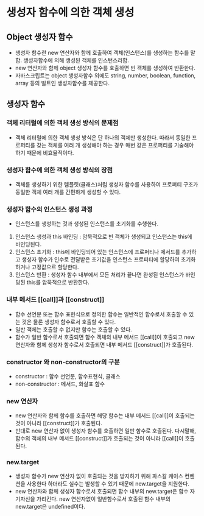 # 생성자 함수에 의한 객체 생성
## Object 생성자 함수
- 생성자 함수란 new 연산자와 함께 호출하여 객체(인스턴스)를 생성하는 함수를 말함. 생성자함수에 의해 생성된 객체를 인스턴스라함. 
- new 연산자와 함께 object 생성자 함수를 호출하면 빈 객체를 생성하여 반환한다. 
- 자바스크립트는 object 생성자함수 외에도 string, number, boolean, function, array 등의 빌트인 생성자함수를 제공한다. 

## 생성자 함수
### 객체 리터럴에 의한 객체 생성 방식의 문제점
- 객체 리터럴에 의한 객체 생성 방식은 단 하나의 객체만 생성한다. 따라서 동일한 프로퍼티를 갖는 객체를 여러 개 생성해야 하는 경우 매번 같은 프로퍼티를 기술해야하기 때문에 비효율적이다. 
### 생성자 함수에 의한 객체 생성 방식의 장점
- 객체를 생성하기 위한 템플릿(클래스)처럼 생성자 함수를 사용하여 프로퍼티 구조가 동일한 객체 여러 개를 간편하게 생성할 수 있다.

### 생성자 함수의 인스턴스 생성 과정
- 인스턴스를 생성하는 것과 생성된 인스턴스를 초기화를 수행한다. 
1. 인스턴스 생성과 this 바인딩 : 암묵적으로 빈 객체가 생성되고 인스턴스는 this에 바인딩된다. 
2. 인스턴스 초기화 : this에 바인딩되어 있는 인스턴스에 프로퍼티나 메서드를 추가하고 생성자 함수가 인수로 전달받은 초기값을 인스턴스 프로퍼티에 할당하여 초기화하거나 고정값으르 할당한다. 
3. 인스턴스 반환 : 생성자 함수 내부에서 모든 처리가 끝나면 완성된 인스턴스가 바인딩된 this를 암묵적으로 반환한다. 

### 내부 메서드 [[call]]과 [[construct]]
- 함수 선언문 또는 함수 표현식으로 정의한 함수는 일반적인 함수로서 호출할 수 있는 것은 물론 생성자 함수로서 호출할 수 있다.
- 일반 객체는 호출할 수 없지만 함수는 호출할 수 있다. 
- 함수가 일반 함수로서 호출되면 함수 객체의 내부 메서드 [[call]]이 호출되고 new 연산자와 함께 생성자 함수로서 호출되면 내부 메서드 [[construct]]가 호출된다. 

### constructor 와 non-constructor의 구분
- constructor : 함수 선언문, 함수표현식, 클래스
- non-constructor : 메서드, 화살표 함수

### new 연산자
- new 연산자와 함께 함수를 호출하면 해당 함수는 내부 메서드 [[call]]이 호출되는 것이 아니라 [[construct]]가 호출된다. 
- 반대로 new 연산자 없이 생성자 함수를 호출하면 일반 함수로 호출된다. 다시말해, 함수의 객체의 내부 메서드 [[construct]]가 호출되는 것이 아니라 [[call]]이 호출된다. 

### new.target
- 생성자 함수가 new 연산자 없이 호출되는 것을 방지하기 위해 파스칼 케이스 컨벤션을 사용한다 하더라도 실수는 발생할 수 있기 때문에 new.target을 지원한다. 
- new 연산자와 함께 생성자 함수로서 호출되면 함수 내부의 new.target은 함수 자기자신을 가리킨다. new 연산자없이 일반함수로서 호출된 함수 내부의 new.target은 undefined이다. 